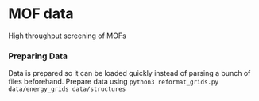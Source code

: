 # MOF data
High throughput screening of MOFs

### Preparing Data

Data is prepared so it can be loaded quickly instead of parsing a bunch of files beforehand.
Prepare data using `python3 reformat_grids.py data/energy_grids data/structures`